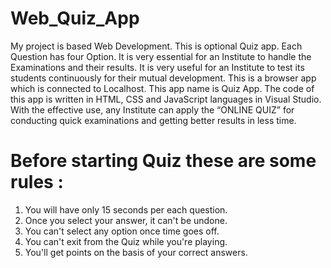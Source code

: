 # Web_Quiz_App
My project is based Web Development. This is optional Quiz  app. Each Question has four Option. It is very essential for an  Institute to handle the Examinations and their results. It is  very useful for an Institute to test its students continuously for  their mutual development. This is a browser app which is connected to Localhost. This  app name is Quiz App. The code of this app is written in HTML, CSS and JavaScript languages in Visual Studio. With the effective use, any Institute can apply the “ONLINE  QUIZ” for conducting quick examinations and getting better  results in less time.

# Before starting Quiz these are some rules :
1. You will have only 15 seconds per each question.
2. Once you select your answer, it can't be undone.
3. You can't select any option once time goes off.
4. You can't exit from the Quiz while you're playing.
5. You'll get points on the basis of your correct answers.

